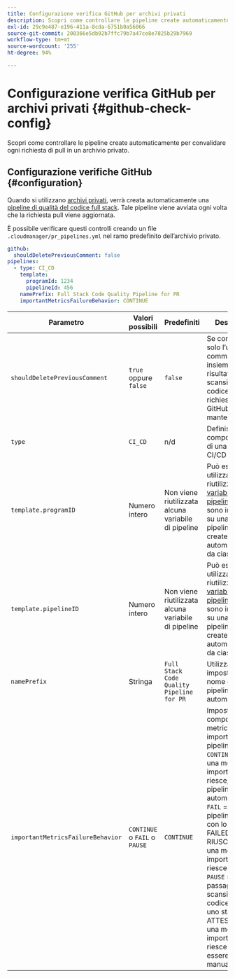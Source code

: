 ```yaml
---
title: Configurazione verifica GitHub per archivi privati
description: Scopri come controllare le pipeline create automaticamente per convalidare ogni richiesta di pull in un archivio privato.
exl-id: 29c9e487-e196-411a-8cda-6751b0a56066
source-git-commit: 200366e5db92b7ffc79b7a47ce8e7825b29b7969
workflow-type: tm+mt
source-wordcount: '255'
ht-degree: 94%

---
```


# Configurazione verifica GitHub per archivi privati {#github-check-config}

Scopri come controllare le pipeline create automaticamente per convalidare ogni richiesta di pull in un archivio privato.

## Configurazione verifiche GitHub {#configuration}

Quando si utilizzano [archivi privati](private-repositories.md#using), verrà creata automaticamente una [pipeline di qualità del codice full stack](/help/overview/ci-cd-pipelines.md). Tale pipeline viene avviata ogni volta che la richiesta pull viene aggiornata.

È possibile verificare questi controlli creando un file `.cloudmanager/pr_pipelines.yml` nel ramo predefinito dell’archivio privato.

```yaml
github:
  shouldDeletePreviousComment: false
pipelines:
  - type: CI_CD
    template:
      programId: 1234
      pipelineId: 456
    namePrefix: Full Stack Code Quality Pipeline for PR 
    importantMetricsFailureBehavior: CONTINUE
```

| Parametro | Valori possibili | Predefiniti | Descrizione |
|---|---|---|---|
| `shouldDeletePreviousComment` | `true` oppure `false` | `false` | Se conservare solo l’ultimo commento insieme ai risultati della scansione del codice in questa richiesta pull di GitHub o mantenerli tutti |
| `type` | `CI_CD` | n/d | Definisce il comportamento di una pipeline CI/CD |
| `template.programID` | Numero intero | Non viene riutilizzata alcuna variabile di pipeline | Può essere utilizzato per riutilizzare [variabili della pipeline](/help/getting-started/build-environment.md#pipeline-variables) che sono impostate su una delle pipeline esistenti create automaticamente da ciascuna PR. |
| `template.pipelineID` | Numero intero | Non viene riutilizzata alcuna variabile di pipeline | Può essere utilizzato per riutilizzare [variabili della pipeline](/help/getting-started/build-environment.md#pipeline-variables) che sono impostate su una delle pipeline esistenti create automaticamente da ciascuna PR. |
| `namePrefix` | Stringa | `Full Stack Code Quality Pipeline for PR` | Utilizzata per impostare il nome della pipeline creata automaticamente |
| `importantMetricsFailureBehavior` | `CONTINUE` o `FAIL` o `PAUSE` | `CONTINUE` | Imposta il comportamento metrico importante della pipeline<br>`CONTINUE` = Se una metrica importante non riesce, la pipeline avanza automaticamente<br>`FAIL` = La pipeline termina con lo stato FAILED (NON RIUSCITO) se una metrica importante non riesce<br>`PAUSE` = Il passaggio di scansione del codice riceverà uno stato IN ATTESA quando una metrica importante non riesce e deve essere ripreso manualmente |
